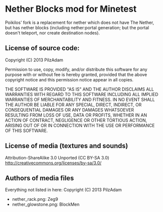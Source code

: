 # Nether Blocks mod for Minetest

Poikilos' fork is a replacement for nether which does not have The
Nether, but has nether blocks (including nether:portal generation; but
the portal doesn't teleport, nor create destination nodes).

## License of source code:

Copyright (C) 2013 PilzAdam

Permission to use, copy, modify, and/or distribute this software for
any purpose with or without fee is hereby granted, provided that the
above copyright notice and this permission notice appear in all copies.

THE SOFTWARE IS PROVIDED "AS IS" AND THE AUTHOR DISCLAIMS ALL
WARRANTIES WITH REGARD TO THIS SOFTWARE INCLUDING ALL IMPLIED
WARRANTIES OF MERCHANTABILITY AND FITNESS. IN NO EVENT SHALL THE AUTHOR
BE LIABLE FOR ANY SPECIAL, DIRECT, INDIRECT, OR CONSEQUENTIAL DAMAGES
OR ANY DAMAGES WHATSOEVER RESULTING FROM LOSS OF USE, DATA OR PROFITS,
WHETHER IN AN ACTION OF CONTRACT, NEGLIGENCE OR OTHER TORTIOUS ACTION,
ARISING OUT OF OR IN CONNECTION WITH THE USE OR PERFORMANCE OF THIS
SOFTWARE.

## License of media (textures and sounds)

Attribution-ShareAlike 3.0 Unported (CC BY-SA 3.0)
http://creativecommons.org/licenses/by-sa/3.0/

## Authors of media files

Everything not listed in here:
Copyright (C) 2013 PilzAdam

 - nether_rack.png: Zeg9
 - nether_glowstone.png: BlockMen

